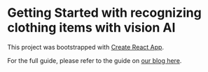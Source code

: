 # Getting Started with recognizing clothing items with vision AI

This project was bootstrapped with [Create React App](https://github.com/facebook/create-react-app).

For the full guide, please refer to the guide on [our blog here](https://dragoneye.ai/blog/how-to-recognize-clothing-items-with-vision-ai-2024-guide-for-a-javascript-react-app).
